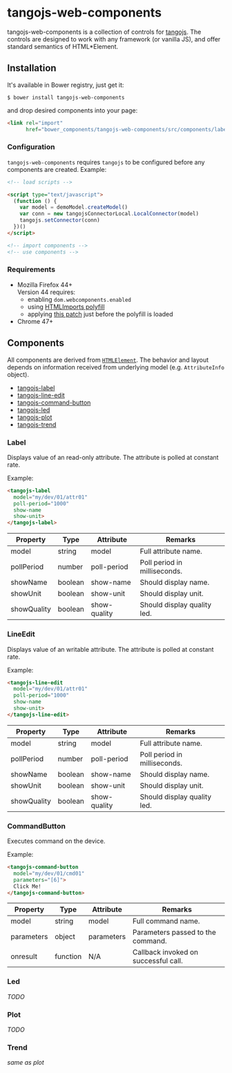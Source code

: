 # tangojs-web-components

tangojs-web-components is a collection of controls for
[tangojs](https://github.com/mliszcz/tangojs). The controls are
designed to work with any framework (or vanilla JS), and
offer standard semantics of HTML*Element.

## Installation

It's available in Bower registry, just get it:
```
$ bower install tangojs-web-components
```

and drop desired components into your page:
```html
<link rel="import"
      href="bower_components/tangojs-web-components/src/components/label.html">
```

### Configuration
`tangojs-web-components` requires `tangojs` to be configured before any
components are created. Example:
```html
<!-- load scripts -->

<script type="text/javascript">
  (function () {
    var model = demoModel.createModel()
    var conn = new tangojsConnectorLocal.LocalConnector(model)
    tangojs.setConnector(conn)
  })()
</script>

<!-- import components -->
<!-- use components -->
```

### Requirements
* Mozilla Firefox 44+  
  Version 44 requires:
  * enabling `dom.webcomponents.enabled`
  * using
    [HTMLImports polyfill](http://webcomponents.org/polyfills/html-imports/)
  * applying [this patch](https://gist.github.com/d11ea630cc777012d69b.git)
    just before the polyfill is loaded
* Chrome 47+

## Components

All components are derived from
[`HTMLElement`](https://developer.mozilla.org/en/docs/Web/API/HTMLElement).
The behavior and layout depends on information received from underlying
model (e.g. `AttributeInfo` object).

* [tangojs-label](#label)
* [tangojs-line-edit](#lineedit)
* [tangojs-command-button](.#commandbutton)
* [tangojs-led](.#led)
* [tangojs-plot](.#plot)
* [tangojs-trend](.#trend)

### Label

Displays value of an read-only attribute. The attribute is polled at
constant rate.

Example:
```html
<tangojs-label
  model="my/dev/01/attr01"
  poll-period="1000"
  show-name
  show-unit>
</tangojs-label>
```

Property    | Type    | Attribute    | Remarks
----------  | ------- | ------------ | -------
model       | string  | model        | Full attribute name.
pollPeriod  | number  | poll-period  | Poll period in milliseconds.
showName    | boolean | show-name    | Should display name.
showUnit    | boolean | show-unit    | Should display unit.
showQuality | boolean | show-quality | Should display quality led.

### LineEdit

Displays value of an writable attribute. The attribute is polled at
constant rate.

Example:
```html
<tangojs-line-edit
  model="my/dev/01/attr01"
  poll-period="1000"
  show-name
  show-unit>
</tangojs-line-edit>
```

Property    | Type    | Attribute    | Remarks
----------  | ------- | ------------ | -------
model       | string  | model        | Full attribute name.
pollPeriod  | number  | poll-period  | Poll period in milliseconds.
showName    | boolean | show-name    | Should display name.
showUnit    | boolean | show-unit    | Should display unit.
showQuality | boolean | show-quality | Should display quality led.

### CommandButton

Executes command on the device.

Example:
```html
<tangojs-command-button
  model="my/dev/01/cmd01"
  parameters="[6]">
  Click Me!
</tangojs-command-button>

```

Property   | Type     | Attribute   | Remarks
---------- | -------- | ----------- | -------
model      | string   | model       | Full command name.
parameters | object   | parameters  | Parameters passed to the command.
onresult   | function | N/A         | Callback invoked on successful call.

### Led

*TODO*

### Plot

*TODO*

### Trend

*same as plot*
